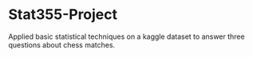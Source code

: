 # Stat355-Project
Applied basic statistical techniques on a kaggle dataset to answer three questions about chess matches.
